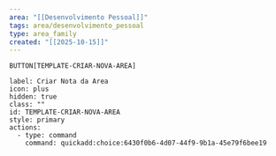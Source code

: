 ```yaml
---
area: "[[Desenvolvimento Pessoal]]"
tags: area/desenvolvimento_pessoal
type: area_family
created: "[[2025-10-15]]"
---
```


 `BUTTON[TEMPLATE-CRIAR-NOVA-AREA]`     

```meta-bind-button
label: Criar Nota da Area
icon: plus
hidden: true
class: ""
id: TEMPLATE-CRIAR-NOVA-AREA
style: primary
actions:
  - type: command
    command: quickadd:choice:6430f0b6-4d07-44f9-9b1a-45e79f6bee19
```




